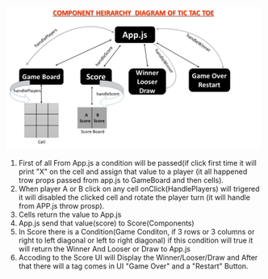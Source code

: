 ![TIC_TAC_TOE!](TIC_TAC_TOE\Slide1.JPG)


1. First of all From App.js a condition will be passed(if click first time it will print "X" on the cell and assign that value to a player (it all happened trow props passed from app.js to GameBoard and then cells).
2. When player A or B click on any cell onClick(HandlePlayers) will trigered it will disabled the clicked cell and rotate the player turn (it will handle from APP.js throw prosp).
3. Cells return the value to App.js
4. App.js send that value(score) to Score(Components)
5. In Score there is a Condition(Game Conditon, if 3 rows or 3 columns or right to left diagonal or left to right diagonal) if this condition will true it will return the Winner And Looser or Draw to App.js
6. Accoding to the Score UI will Display the Winner/Looser/Draw and After that there will a tag comes in UI "Game Over" and a "Restart" Button.